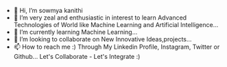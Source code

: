 - 👋 Hi, I’m sowmya kanithi
- 👀 I’m very zeal and enthusiastic in interest to learn Advanced Technologies of World like Machine Learning and Artificial Intelligence...
- 🌱 I’m currently learning Machine Learning...
- 💞️ I’m looking to collaborate on New Innovative Ideas,projects...
- 📫 How to reach me :) Through My Linkedin Profile, Instagram, Twitter or Github...
Let's Collaborate - Let's Integrate :)

